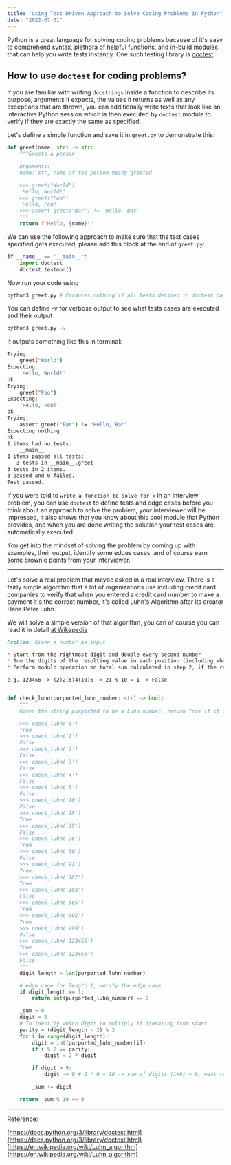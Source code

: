 ```yaml
---
title: "Using Test Driven Approach to Solve Coding Problems in Python"
date: "2022-07-31"
---
```


Python is a great language for solving coding problems because of it's easy to comprehend syntax, plethora of helpful
functions, and in-build modules that can help you write tests instantly. One such testing library is
[doctest](https://docs.python.org/3/library/doctest.html).

## How to use `doctest` for coding problems?

If you are familiar with writing `docstrings` inside a function to describe its purpose, arguments it expects, the
values it returns as well as any exceptions that are thrown, you can additionally write texts that look like an
interactive Python session which is then executed by `doctest` module to verify if they are exactly the same as
specified.

Let's define a simple function and save it in `greet.py` to demonstrate this:
```python
def greet(name: str) -> str:
    """Greets a person

    Arguments:
    name: str, name of the person being greeted

    >>> greet("World")
    'Hello, World!'
    >>> greet("Foo")
    'Hello, Foo!'
    >>> assert greet("Bar") != 'Hello, Bar'
    """
    return f"Hello, {name}!"
```

We can use the following approach to make sure that the test cases specified gets executed, please add this block at
the end of `greet.py`:

```python
if __name__ == "__main__":
    import doctest
    doctest.testmod()
```

Now run your code using
```sh
python3 greet.py # Produces nothing if all tests defined in doctest pass
```

You can define -v for verbose output to see what tests cases are executed and their output

```sh
python3 greet.py -v
```

It outputs something like this in terminal:

```sh
Trying:
    greet("World")
Expecting:
    'Hello, World!'
ok
Trying:
    greet("Foo")
Expecting:
    'Hello, Foo!'
ok
Trying:
    assert greet("Bar") != 'Hello, Bar'
Expecting nothing
ok
1 items had no tests:
    __main__
1 items passed all tests:
   3 tests in __main__.greet
3 tests in 2 items.
3 passed and 0 failed.
Test passed.
```

If you were told to `write a function to solve for x` in an interview problem, you can use `doctest` to define tests and
edge cases before you think about an approach to solve the problem, your interviewer will be impressed, it also shows
that you know about this cool module that Python provides, and when you are done writing the solution your test cases
are automatically executed.

You get into the mindset of solving the problem by coming up with examples, their output,
identify some edges cases, and of course earn some brownie points from your interviewer.

---

Let's solve a real problem that maybe asked in a real interview. There is a fairly simple algorithm that a lot of
organizations use including credit card companies to verify that when you entered a credit card number to make a payment
it's the correct number, it's called Luhn's Algorithm after its creator Hans Peter Luhn.

We will solve a simple version of that algorithm, you can of course you can read it in detail
[at Wikepedia](https://en.wikipedia.org/wiki/Luhn_algorithm)

```md
Problem: Given a number as input

* Start from the rightmost digit and double every second number
* Sum the digits of the resulting value in each position (including where it was not doubled)
* Perform modulo operation on total sum calculated in step 2, if the result is 0 return True else False

e.g. 123456 -> (2)2(6)4(10)6 -> 21 % 10 = 1 -> False
```

```python

def check_luhn(purported_luhn_number: str) -> bool:
    """
    Given the string purported to be a Luhn number, return True if it is False otherwise

    >>> check_luhn('0')
    True
    >>> check_luhn('1')
    False
    >>> check_luhn('2')
    False
    >>> check_luhn('3')
    False
    >>> check_luhn('4')
    False
    >>> check_luhn('5')
    False
    >>> check_luhn('10')
    False
    >>> check_luhn('18')
    True
    >>> check_luhn('19')
    False
    >>> check_luhn('26')
    True
    >>> check_luhn('50')
    False
    >>> check_luhn('91')
    True
    >>> check_luhn('182')
    True
    >>> check_luhn('183')
    False
    >>> check_luhn('505')
    True
    >>> check_luhn('992')
    True
    >>> check_luhn('999')
    False
    >>> check_luhn('123455')
    True
    >>> check_luhn('123456')
    False
    """
    digit_length = len(purported_luhn_number)

    # edge cage for length 1, verify the edge case
    if digit_length == 1:
        return int(purported_luhn_number) == 0

    _sum = 0
    digit = 0
    # To identify which digit to multiply if iterating from start
    parity = (digit_length - 2) % 2
    for i in range(digit_length):
        digit = int(purported_luhn_number[i])
        if i % 2 == parity:
            digit = 2 * digit

        if digit > 9:
            digit -= 9 # 2 * 9 = 18 -> sum of digits (1+8) = 9, neat trick

        _sum += digit

    return _sum % 10 == 0
```

---

Reference:

[https://docs.python.org/3/library/doctest.html](https://docs.python.org/3/library/doctest.html)
[https://en.wikipedia.org/wiki/Luhn_algorithm](https://en.wikipedia.org/wiki/Luhn_algorithm)
